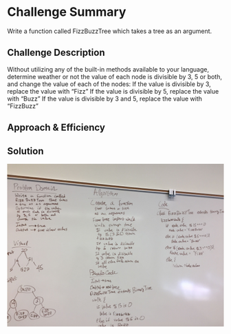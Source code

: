 # Challenge Summary
Write a function called FizzBuzzTree which takes a tree as an argument.


## Challenge Description
Without utilizing any of the built-in methods available to your language, determine weather or not the value of each node is divisible by 3, 5 or both, and change the value of each of the nodes:
If the value is divisible by 3, replace the value with “Fizz”
If the value is divisible by 5, replace the value with “Buzz”
If the value is divisible by 3 and 5, replace the value with “FizzBuzz”

## Approach & Efficiency
<!-- What approach did you take? Why? What is the Big O space/time for this approach? -->

## Solution
![White board](https://github.com/ekearm/data-structures-and-algorithms/blob/master/Data-Structures/fizzBuzzTree/assets/fizzbuzztree.JPG)

